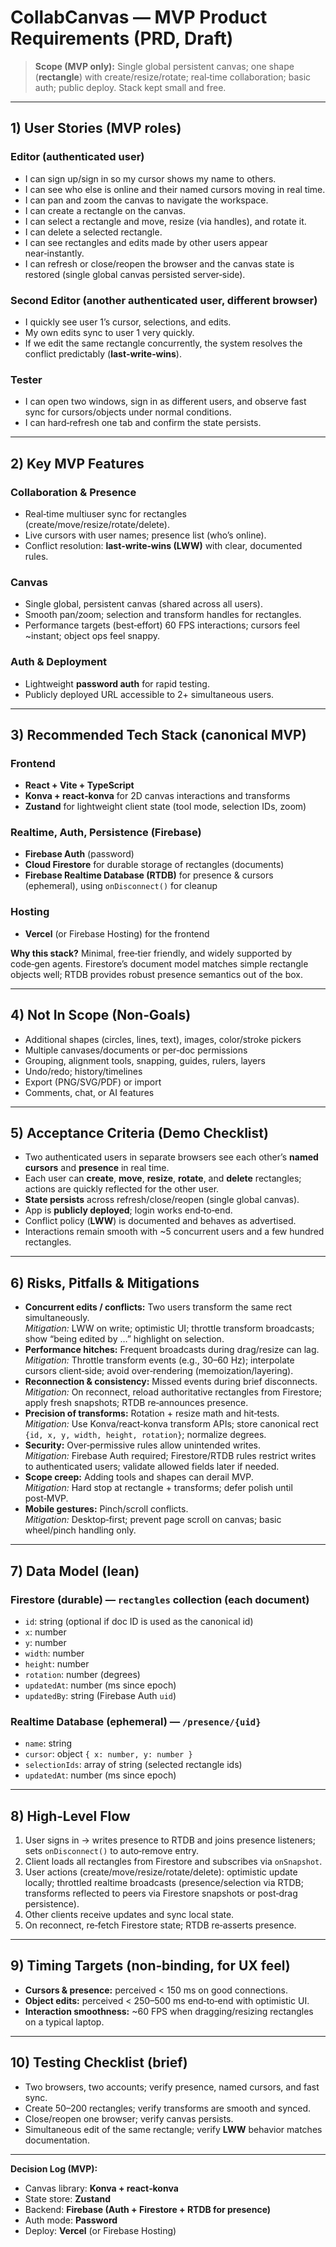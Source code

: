 # CollabCanvas — MVP Product Requirements (PRD, Draft)

> **Scope (MVP only):** Single global persistent canvas; one shape (**rectangle**) with create/resize/rotate; real‑time collaboration; basic auth; public deploy. Stack kept small and free.

---

## 1) User Stories (MVP roles)

### Editor (authenticated user)

- I can sign up/sign in so my cursor shows my name to others.
- I can see who else is online and their named cursors moving in real time.
- I can pan and zoom the canvas to navigate the workspace.
- I can create a rectangle on the canvas.
- I can select a rectangle and move, resize (via handles), and rotate it.
- I can delete a selected rectangle.
- I can see rectangles and edits made by other users appear near‑instantly.
- I can refresh or close/reopen the browser and the canvas state is restored (single global canvas persisted server‑side).

### Second Editor (another authenticated user, different browser)

- I quickly see user 1’s cursor, selections, and edits.
- My own edits sync to user 1 very quickly.
- If we edit the same rectangle concurrently, the system resolves the conflict predictably (**last‑write‑wins**).

### Tester

- I can open two windows, sign in as different users, and observe fast sync for cursors/objects under normal conditions.
- I can hard‑refresh one tab and confirm the state persists.

---

## 2) Key MVP Features

### Collaboration & Presence

- Real‑time multiuser sync for rectangles (create/move/resize/rotate/delete).
- Live cursors with user names; presence list (who’s online).
- Conflict resolution: **last‑write‑wins (LWW)** with clear, documented rules.

### Canvas

- Single global, persistent canvas (shared across all users).
- Smooth pan/zoom; selection and transform handles for rectangles.
- Performance targets (best‑effort) 60 FPS interactions; cursors feel \~instant; object ops feel snappy.

### Auth & Deployment

- Lightweight **password auth** for rapid testing.
- Publicly deployed URL accessible to 2+ simultaneous users.

---

## 3) Recommended Tech Stack (canonical MVP)

### Frontend

- **React + Vite + TypeScript**
- **Konva + react‑konva** for 2D canvas interactions and transforms
- **Zustand** for lightweight client state (tool mode, selection IDs, zoom)

### Realtime, Auth, Persistence (Firebase)

- **Firebase Auth** (password)
- **Cloud Firestore** for durable storage of rectangles (documents)
- **Firebase Realtime Database (RTDB)** for presence & cursors (ephemeral), using `onDisconnect()` for cleanup

### Hosting

- **Vercel** (or Firebase Hosting) for the frontend

**Why this stack?** Minimal, free‑tier friendly, and widely supported by code‑gen agents. Firestore’s document model matches simple rectangle objects well; RTDB provides robust presence semantics out of the box.

---

## 4) Not In Scope (Non‑Goals)

- Additional shapes (circles, lines, text), images, color/stroke pickers
- Multiple canvases/documents or per‑doc permissions
- Grouping, alignment tools, snapping, guides, rulers, layers
- Undo/redo; history/timelines
- Export (PNG/SVG/PDF) or import
- Comments, chat, or AI features

---

## 5) Acceptance Criteria (Demo Checklist)

- Two authenticated users in separate browsers see each other’s **named cursors** and **presence** in real time.
- Each user can **create**, **move**, **resize**, **rotate**, and **delete** rectangles; actions are quickly reflected for the other user.
- **State persists** across refresh/close/reopen (single global canvas).
- App is **publicly deployed**; login works end‑to‑end.
- Conflict policy (**LWW**) is documented and behaves as advertised.
- Interactions remain smooth with \~5 concurrent users and a few hundred rectangles.

---

## 6) Risks, Pitfalls & Mitigations

- **Concurrent edits / conflicts:** Two users transform the same rect simultaneously.\
  *Mitigation:* LWW on write; optimistic UI; throttle transform broadcasts; show “being edited by …” highlight on selection.
- **Performance hitches:** Frequent broadcasts during drag/resize can lag.\
  *Mitigation:* Throttle transform events (e.g., 30–60 Hz); interpolate cursors client‑side; avoid over‑rendering (memoization/layering).
- **Reconnection & consistency:** Missed events during brief disconnects.\
  *Mitigation:* On reconnect, reload authoritative rectangles from Firestore; apply fresh snapshots; RTDB re‑announces presence.
- **Precision of transforms:** Rotation + resize math and hit‑tests.\
  *Mitigation:* Use Konva/react‑konva transform APIs; store canonical rect `{id, x, y, width, height, rotation}`; normalize degrees.
- **Security:** Over‑permissive rules allow unintended writes.\
  *Mitigation:* Firebase Auth required; Firestore/RTDB rules restrict writes to authenticated users; validate allowed fields later if needed.
- **Scope creep:** Adding tools and shapes can derail MVP.\
  *Mitigation:* Hard stop at rectangle + transforms; defer polish until post‑MVP.
- **Mobile gestures:** Pinch/scroll conflicts.\
  *Mitigation:* Desktop‑first; prevent page scroll on canvas; basic wheel/pinch handling only.

---

## 7) Data Model (lean)

### Firestore (durable) — `rectangles` collection (each document)

- `id`: string (optional if doc ID is used as the canonical id)
- `x`: number
- `y`: number
- `width`: number
- `height`: number
- `rotation`: number (degrees)
- `updatedAt`: number (ms since epoch)
- `updatedBy`: string (Firebase Auth `uid`)

### Realtime Database (ephemeral) — `/presence/{uid}`

- `name`: string
- `cursor`: object `{ x: number, y: number }`
- `selectionIds`: array of string (selected rectangle ids)
- `updatedAt`: number (ms since epoch)

---

## 8) High‑Level Flow

1. User signs in → writes presence to RTDB and joins presence listeners; sets `onDisconnect()` to auto‑remove entry.
2. Client loads all rectangles from Firestore and subscribes via `onSnapshot`.
3. User actions (create/move/resize/rotate/delete): optimistic update locally; throttled realtime broadcasts (presence/selection via RTDB; transforms reflected to peers via Firestore snapshots or post‑drag persistence).
4. Other clients receive updates and sync local state.
5. On reconnect, re‑fetch Firestore state; RTDB re‑asserts presence.

---

## 9) Timing Targets (non‑binding, for UX feel)

- **Cursors & presence:** perceived < 150 ms on good connections.
- **Object edits:** perceived < 250–500 ms end‑to‑end with optimistic UI.
- **Interaction smoothness:** \~60 FPS when dragging/resizing rectangles on a typical laptop.

---

## 10) Testing Checklist (brief)

- Two browsers, two accounts; verify presence, named cursors, and fast sync.
- Create 50–200 rectangles; verify transforms are smooth and synced.
- Close/reopen one browser; verify canvas persists.
- Simultaneous edit of the same rectangle; verify **LWW** behavior matches documentation.

---

**Decision Log (MVP):**

- Canvas library: **Konva + react‑konva**
- State store: **Zustand**
- Backend: **Firebase (Auth + Firestore + RTDB for presence)**
- Auth mode: **Password**
- Deploy: **Vercel** (or Firebase Hosting)

